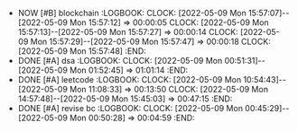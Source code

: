 - NOW [#B] blockchain
  :LOGBOOK:
  CLOCK: [2022-05-09 Mon 15:57:07]--[2022-05-09 Mon 15:57:12] =>  00:00:05
  CLOCK: [2022-05-09 Mon 15:57:13]--[2022-05-09 Mon 15:57:27] =>  00:00:14
  CLOCK: [2022-05-09 Mon 15:57:29]--[2022-05-09 Mon 15:57:47] =>  00:00:18
  CLOCK: [2022-05-09 Mon 15:57:48]
  :END:
- DONE [#A] dsa
  :LOGBOOK:
  CLOCK: [2022-05-09 Mon 00:51:31]--[2022-05-09 Mon 01:52:45] =>  01:01:14
  :END:
- DONE [#A] leetcode
  :LOGBOOK:
  CLOCK: [2022-05-09 Mon 10:54:43]--[2022-05-09 Mon 11:08:33] =>  00:13:50
  CLOCK: [2022-05-09 Mon 14:57:48]--[2022-05-09 Mon 15:45:03] =>  00:47:15
  :END:
- DONE [#A] revise bc
  :LOGBOOK:
  CLOCK: [2022-05-09 Mon 00:45:29]--[2022-05-09 Mon 00:50:28] =>  00:04:59
  :END:
